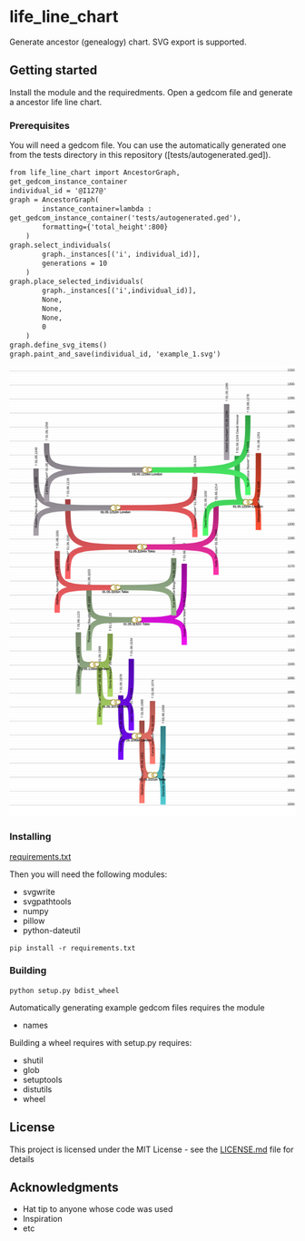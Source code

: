 # life_line_chart
Generate ancestor (genealogy) chart. SVG export is supported.

## Getting started

Install the module and the requiredments. Open a gedcom file and generate a ancestor life line chart.

### Prerequisites

You will need a gedcom file. You can use the automatically generated one from the tests directory in this repository ([tests/autogenerated.ged]).

```
from life_line_chart import AncestorGraph, get_gedcom_instance_container
individual_id = '@I127@'
graph = AncestorGraph(
        instance_container=lambda : get_gedcom_instance_container('tests/autogenerated.ged'), 
        formatting={'total_height':800}
    )
graph.select_individuals(
        graph._instances[('i', individual_id)],
        generations = 10
    )
graph.place_selected_individuals(
        graph._instances[('i',individual_id)],
        None,
        None,
        None,
        0
    )
graph.define_svg_items()
graph.paint_and_save(individual_id, 'example_1.svg')
```

![example_1.svg](example_1.svg)




### Installing

[requirements.txt](requirements.txt)

Then you will need the following modules:
- svgwrite
- svgpathtools
- numpy
- pillow
- python-dateutil

```
pip install -r requirements.txt
```

### Building

```
python setup.py bdist_wheel
```

Automatically generating example gedcom files requires the module
- names

Building a wheel requires with setup.py requires:
- shutil
- glob
- setuptools
- distutils
- wheel

## License

This project is licensed under the MIT License - see the [LICENSE.md](LICENSE.md) file for details

## Acknowledgments

* Hat tip to anyone whose code was used
* Inspiration
* etc
